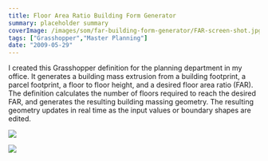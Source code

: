 ```yaml
---
title: Floor Area Ratio Building Form Generator
summary: placeholder summary
coverImage: /images/som/far-building-form-generator/FAR-screen-shot.jpg
tags: ["Grasshopper","Master Planning"]
date: "2009-05-29"
---
```


I created this Grasshopper definition for the planning department in my office. It generates a building mass extrusion from a building footprint, a parcel footprint, a floor to floor height, and a desired floor area ratio (FAR). The definition calculates the number of floors required to reach the desired FAR, and generates the resulting building massing geometry. The resulting geometry updates in real time as the input values or boundary shapes are edited.

![](/images/som/far-building-form-generator/2012-04-11_193609.png)

![](/images/som/far-building-form-generator/FAR-control-panel.jpg)
